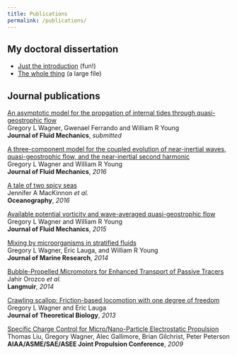 ```yaml
---
title: Publications
permalink: /publications/
---
```


## My doctoral dissertation

* [Just the introduction][] (fun!)
* [The whole thing][] (a large file)

## Journal publications

[An asymptotic model for the propgation of internal tides through quasi-geostrophic flow][8]  
Gregory L Wagner, Gwenael Ferrando and William R Young  
**Journal of Fluid Mechanics**, *submitted*

[A three-component model for the coupled evolution of near-inertial waves, quasi-geostrophic flow, and the near-inertial second harmonic][7]  
Gregory L Wagner and William R Young  
**Journal of Fluid Mechanics**, *2016*

[A tale of two spicy seas][6]  
Jennifer A MacKinnon *et al.*  
**Oceanography**, *2016*

[Available potential vorticity and wave-averaged quasi-geostrophic flow][5]  
Gregory L Wagner and William R Young  
**Journal of Fluid Mechanics**, *2015*

[Mixing by microorganisms in stratified fluids][4]  
Gregory L Wagner, Eric Lauga, and William R Young  
**Journal of Marine Research**, *2014*

[Bubble-Propelled Micromotors for Enhanced Transport of Passive Tracers][3]  
Jahir Orozco *et al.*  
**Langmuir**, *2014*

[Crawling scallop: Friction-based locomotion with one degree of freedom][2]  
Gregory L Wagner and Eric Lauga  
**Journal of Theoretical Biology**, *2013*

[Specific Charge Control for Micro/Nano-Particle Electrostatic Propulsion][1]  
Thomas Liu, Gregory Wagner, Alec Gallimore, Brian Gilchrist, Peter Peterson  
**AIAA/ASME/SAE/ASEE Joint Propulsion Conference**, *2009*


[Just the introduction]: https://glwagner.github.io/assets/pdf/glwDissertationIntroduction.pdf 
[The whole thing]: https://glwagner.github.io/assets/pdf/glwDissertation.pdf 

[8]: https://glwagner.github.io/assets/pdf/hydrostaticWaveEqn-arxiv-2017.pdf 
[7]: https://glwagner.github.io/assets/pdf/threeComponentModel-JFM-2016.pdf
[6]: http://tos.org/oceanography/article/a-tale-of-two-spicy-seas
[5]: https://glwagner.github.io/assets/pdf/availablePotentialVorticity-JFM-2015.pdf
[4]: https://glwagner.github.io/assets/pdf/stratifiedMixingMicros-JMR-2014.pdf
[3]: https://glwagner.github.io/assets/pdf/mixingBubbles-Langmuir-2014.pdf
[2]: https://glwagner.github.io/assets/pdf/crawlingScallop-JTheorBiol-2013.pdf
[1]: https://glwagner.github.io/assets/pdf/electrostaticPropulsion-AIAA-2009.pdf
